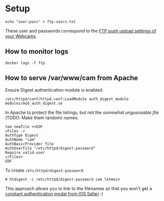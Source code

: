 # Setup

	echo "user:pass" > ftp-users.txt

These user and passwords correspond to the [FTP push upload settings of your
Webcams](https://www.youtube.com/watch?v=6G1iGSypZGk).

## How to monitor logs

	docker logs -f ftp

## How to serve /var/www/cam from Apache

Ensure Digest authentication module is enabled:

	/etc/httpd/conf/httpd.conf:LoadModule auth_digest_module modules/mod_auth_digest.so

In Apache to protect the file listings, but not the _somewhat unguessable file_ (TODO: Make them random)
names:

	tee newfile <<EOF
	<Files .>
	AuthType Digest
	AuthName "cam"
	AuthBasicProvider file
	AuthUserFile "/etc/httpd/digest-password"
	Require valid-user
	</Files>
	EOF

To create `/etc/httpd/digest-password`:

	# htdigest -c /etc/httpd/digest-password cam letmein

This approach allows you to link to the filenames so that you won't get a [constant authentication modal from IOS Safari](https://www.youtube.com/watch?v=ymq8wN59ggY) :(
